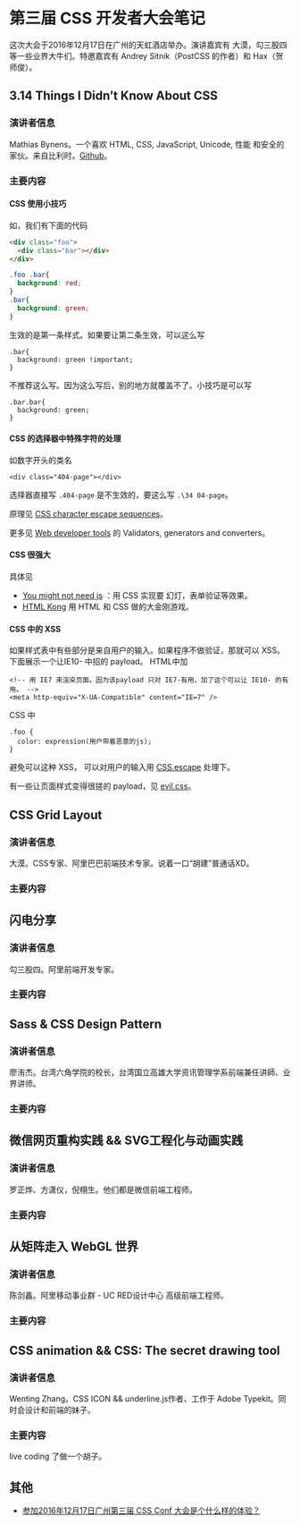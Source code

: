 # 第三届 CSS 开发者大会笔记
这次大会于2016年12月17日在广州的天虹酒店举办。演讲嘉宾有 大漠，勾三股四等一些业界大牛们。特邀嘉宾有 Andrey Sitnik（PostCSS 的作者）和 Hax（贺师俊）。

## 3.14 Things I Didn’t Know About CSS
### 演讲者信息
Mathias Bynens。一个喜欢 HTML, CSS, JavaScript, Unicode, 性能 和安全的家伙。来自比利时。[Github](https://github.com/mathiasbynens)。

### 主要内容
#### CSS 使用小技巧
如，我们有下面的代码
```html
<div class="foo">
  <div class="bar"></div>
</div>
```

```css
.foo .bar{
  background: red;
}
.bar{
  background: green;
}
```

生效的是第一条样式。如果要让第二条生效，可以这么写
```
.bar{
  background: green !important;
}
```

不推荐这么写。因为这么写后，别的地方就覆盖不了。小技巧是可以写
```
.bar.bar{
  background: green;
}
```

#### CSS 的选择器中特殊字符的处理
如数字开头的类名
```
<div class="404-page"></div>
```

选择器直接写 `.404-page` 是不生效的，要这么写 `.\34 04-page`。

原理见 [CSS character escape sequences](https://mathiasbynens.be/notes/css-escapes)。

更多见 [Web developer tools](https://mothereff.in/) 的 Validators, generators and converters。

#### CSS 很强大
具体见
* [You might not need js](http://youmightnotneedjs.com/) ：用 CSS 实现要 幻灯，表单验证等效果。
* [HTML Kong](https://www.xn--8ws00zhy3a.com/blog/2016/07/html-kong) 用 HTML 和 CSS 做的大金刚游戏。

#### CSS 中的 XSS
如果样式表中有些部分是来自用户的输入。如果程序不做验证，那就可以 XSS。下面展示一个让IE10- 中招的 payload。
HTML中加

```
<!-- 用 IE7 来渲染页面。因为该payload 只对 IE7-有用，加了这个可以让 IE10- 的有用。 -->
<meta http-equiv="X-UA-Compatible" content="IE=7" />
```

CSS 中
```
.foo {
  color: expression(用户带着恶意的js);
}
```

避免可以这种 XSS， 可以对用户的输入用 [CSS.escape](https://github.com/mathiasbynens/CSS.escape) 处理下。

有一些让页面样式变得很搓的 payload，见 [evil.css](https://github.com/tlrobinson/evil.css)。


## CSS Grid Layout
### 演讲者信息
大漠。CSS专家、阿里巴巴前端技术专家。说着一口“胡建”普通话XD。

### 主要内容


## 闪电分享
### 演讲者信息
勾三股四。阿里前端开发专家。

### 主要内容

## Sass & CSS Design Pattern
### 演讲者信息
廖洧杰。台湾六角学院的校长，台湾国立高雄大学资讯管理学系前端兼任讲師、业界讲师。

### 主要内容


## 微信网页重构实践 && SVG工程化与动画实践
### 演讲者信息
罗正烨、方潇仪，倪栩生。他们都是微信前端工程师。

### 主要内容


## 从矩阵走入 WebGL 世界
### 演讲者信息
陈剑鑫。阿里移动事业群 - UC RED设计中心 高级前端工程师。

### 主要内容

## CSS animation && CSS: The secret drawing tool
### 演讲者信息
Wenting Zhang。CSS ICON && underline.js作者、工作于 Adobe Typekit。同时会设计和前端的妹子。

### 主要内容
live coding 了做一个胡子。


## 其他
* [参加2016年12月17日广州第三届 CSS Conf 大会是个什么样的体验？](https://www.zhihu.com/question/53068799/answer/136491905)

